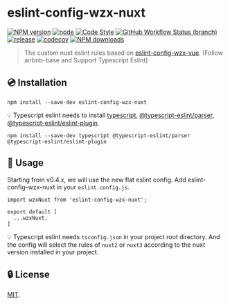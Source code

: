 # eslint-config-wzx-nuxt

[![NPM version](https://img.shields.io/npm/v/eslint-config-wzx-nuxt?logo=npm&style=flat-square)](https://www.npmjs.com/package/eslint-config-wzx-nuxt)
[![node](https://img.shields.io/node/v/eslint-config-wzx-nuxt?logo=nodedotjs&style=flat-square)](https://nodejs.org)
[![Code Style](https://img.shields.io/badge/code%20style-prettier-ff69b4?logo=prettier&style=flat-square)](https://prettier.io)
[![GitHub Workflow Status (branch)](https://img.shields.io/github/actions/workflow/status/VicSolWang/eslint-config-wzx-nuxt/test-release.yml?branch=master&logo=github&style=flat-square)](https://github.com/VicSolWang/eslint-config-wzx-nuxt/actions/workflows/test-release.yml)
[![release](https://img.shields.io/badge/release-semantic--release-e10079?logo=semantic-release&style=flat-square)](https://github.com/semantic-release/semantic-release)
[![codecov](https://img.shields.io/codecov/c/gh/VicSolWang/eslint-config-wzx-nuxt/master?label=codecov&logo=codecov&style=flat-square)](https://codecov.io/gh/VicSolWang/eslint-config-wzx-nuxt)
[![NPM downloads](https://img.shields.io/npm/dt/eslint-config-wzx-nuxt?style=flat-square)](https://www.npmjs.com/package/eslint-config-wzx-nuxt)

> The custom nuxt eslint rules based on [eslint-config-wzx-vue](https://www.npmjs.com/package/eslint-config-wzx-vue). (Follow airbnb-base and Support Typescript Eslint)

## :cd: Installation

    npm install --save-dev eslint-config-wzx-nuxt

:bulb: Typescript eslint needs to install [typescript](https://www.npmjs.com/package/typescript), [@typescript-eslint/parser](https://www.npmjs.com/package/@typescript-eslint/parser), [@typescript-eslint/eslint-plugin](https://www.npmjs.com/package/@typescript-eslint/eslint-plugin).

    npm install --save-dev typescript @typescript-eslint/parser @typescript-eslint/eslint-plugin

## :rocket: Usage

Starting from v0.4.x, we will use the new flat eslint config. Add eslint-config-wzx-nuxt in your `eslint.config.js`.

    import wzxNuxt from 'eslint-config-wzx-nuxt';

    export default [
      ...wzxNuxt,
    ]

:bulb: Typescript eslint needs `tsconfig.json` in your project root directory. And the config will select the rules of `nuxt2` or `nuxt3` according to the nuxt version installed in your project.

## :lock: License

[MIT](LICENSE).
